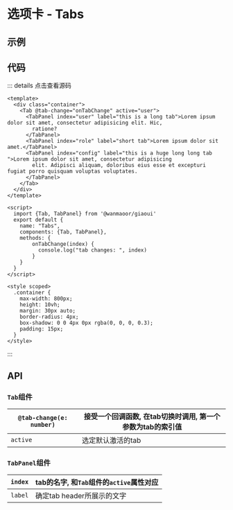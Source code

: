 # 选项卡 - Tabs

## 示例

<ClientOnly>
  <tab-demo></tab-demo>
</ClientOnly>

## 代码
::: details 点击查看源码
```vue
<template>
  <div class="container">
    <Tab @tab-change="onTabChange" active="user">
      <TabPanel index="user" label="this is a long tab">Lorem ipsum dolor sit amet, consectetur adipisicing elit. Hic,
        ratione?
      </TabPanel>
      <TabPanel index="role" label="short tab">Lorem ipsum dolor sit amet.</TabPanel>
      <TabPanel index="config" label="this is a huge long long tab ">Lorem ipsum dolor sit amet, consectetur adipisicing
        elit. Adipisci aliquam, doloribus eius esse et excepturi fugiat porro quisquam voluptas voluptates.
      </TabPanel>
    </Tab>
  </div>
</template>

<script>
  import {Tab, TabPanel} from '@wanmaoor/giaoui'
  export default {
    name: "Tabs",
    components: {Tab, TabPanel},
    methods: {
    	onTabChange(index) {
    	  console.log("tab changes: ", index)
    	}
    }
  }
</script>

<style scoped>
  .container {
    max-width: 800px;
    height: 10vh;
    margin: 30px auto;
    border-radius: 4px;
    box-shadow: 0 0 4px 0px rgba(0, 0, 0, 0.3);
    padding: 15px;
  }
</style>

```
:::
## API

### `Tab`组件

| `@tab-change(e: number)` | 接受一个回调函数, 在tab切换时调用, 第一个参数为tab的索引值 |
|--------------------------|------------------------------------------------------------|
| `active`                 | 选定默认激活的tab                                          |

### `TabPanel`组件

| `index` | tab的名字, 和`Tab`组件的`active`属性对应 |
|---------|------------------------------------------|
| `label` | 确定tab header所展示的文字               |

